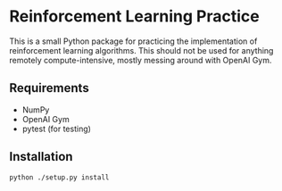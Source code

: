 # Reinforcement Learning Practice #

This is a small Python package for practicing the implementation of
reinforcement learning algorithms.  This should not be used for anything
remotely compute-intensive, mostly messing around with OpenAI Gym.

## Requirements ##

* NumPy
* OpenAI Gym
* pytest (for testing)

## Installation ##

`python ./setup.py install`

